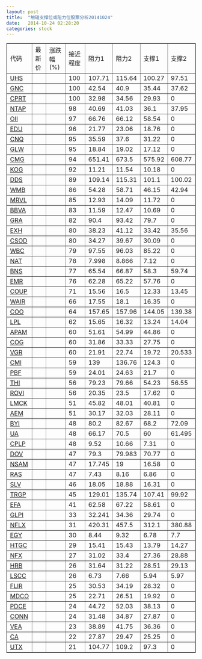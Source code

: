 ```yaml
---
layout: post
title:  "触碰支撑位或阻力位股票分析20141024"
date:   2014-10-24 02:28:20
categories: stock
---
```

<script type="text/javascript">
var stockList = []
stockList.push('gb_uhs');
stockList.push('gb_gnc');
stockList.push('gb_cprt');
stockList.push('gb_ntap');
stockList.push('gb_oii');
stockList.push('gb_edu');
stockList.push('gb_cnq');
stockList.push('gb_glw');
stockList.push('gb_cmg');
stockList.push('gb_kog');
stockList.push('gb_dds');
stockList.push('gb_wmb');
stockList.push('gb_mrvl');
stockList.push('gb_bbva');
stockList.push('gb_gra');
stockList.push('gb_exh');
stockList.push('gb_csod');
stockList.push('gb_wbc');
stockList.push('gb_nat');
stockList.push('gb_bns');
stockList.push('gb_emr');
stockList.push('gb_coup');
stockList.push('gb_wair');
stockList.push('gb_coo');
stockList.push('gb_lpl');
stockList.push('gb_apam');
stockList.push('gb_cog');
stockList.push('gb_vgr');
stockList.push('gb_cmi');
stockList.push('gb_pbf');
stockList.push('gb_thi');
stockList.push('gb_rovi');
stockList.push('gb_lmck');
stockList.push('gb_aem');
stockList.push('gb_byi');
stockList.push('gb_ua');
stockList.push('gb_cplp');
stockList.push('gb_dov');
stockList.push('gb_nsam');
stockList.push('gb_ras');
stockList.push('gb_slv');
stockList.push('gb_trgp');
stockList.push('gb_efa');
stockList.push('gb_glpi');
stockList.push('gb_nflx');
stockList.push('gb_egy');
stockList.push('gb_htgc');
stockList.push('gb_nfx');
stockList.push('gb_hrb');
stockList.push('gb_lscc');
stockList.push('gb_flir');
stockList.push('gb_mdco');
stockList.push('gb_pdce');
stockList.push('gb_conn');
stockList.push('gb_vea');
stockList.push('gb_ca');
stockList.push('gb_utx');
</script>
<table border="1">
 <tr>
 <td>代码</td>
 <td>最新价</td>
 <td>涨跌幅(%)</td>
 <td>接近程度</td>
 <td>阻力1</td>
 <td>阻力2</td>
 <td>支撑1</td>
 <td>支撑2</td>
</tr>
  <tr id="uhs" class="red">
  <td><a href="http://stock.finance.sina.com.cn/usstock/quotes/UHS.html" target="_blank">UHS</a></td><td></td><td></td><td>100</td><td>107.71</td><td>115.64</td><td>100.27</td><td>97.51</td></tr>
  <tr id="gnc" class="red">
  <td><a href="http://stock.finance.sina.com.cn/usstock/quotes/GNC.html" target="_blank">GNC</a></td><td></td><td></td><td>100</td><td>42.54</td><td>40.9</td><td>35.44</td><td>37.62</td></tr>
  <tr id="cprt" class="red">
  <td><a href="http://stock.finance.sina.com.cn/usstock/quotes/CPRT.html" target="_blank">CPRT</a></td><td></td><td></td><td>100</td><td>32.98</td><td>34.56</td><td>29.93</td><td>0</td></tr>
  <tr id="ntap" class="red">
  <td><a href="http://stock.finance.sina.com.cn/usstock/quotes/NTAP.html" target="_blank">NTAP</a></td><td></td><td></td><td>98</td><td>40.69</td><td>41.03</td><td>36.1</td><td>37.95</td></tr>
  <tr id="oii" class="red">
  <td><a href="http://stock.finance.sina.com.cn/usstock/quotes/OII.html" target="_blank">OII</a></td><td></td><td></td><td>97</td><td>66.76</td><td>66.12</td><td>58.54</td><td>0</td></tr>
  <tr id="edu" class="red">
  <td><a href="http://stock.finance.sina.com.cn/usstock/quotes/EDU.html" target="_blank">EDU</a></td><td></td><td></td><td>96</td><td>21.77</td><td>23.06</td><td>18.76</td><td>0</td></tr>
  <tr id="cnq" class="red">
  <td><a href="http://stock.finance.sina.com.cn/usstock/quotes/CNQ.html" target="_blank">CNQ</a></td><td></td><td></td><td>95</td><td>35.59</td><td>37.6</td><td>31.22</td><td>0</td></tr>
  <tr id="glw" class="red">
  <td><a href="http://stock.finance.sina.com.cn/usstock/quotes/GLW.html" target="_blank">GLW</a></td><td></td><td></td><td>95</td><td>18.84</td><td>19.02</td><td>17.12</td><td>0</td></tr>
  <tr id="cmg" class="green">
  <td><a href="http://stock.finance.sina.com.cn/usstock/quotes/CMG.html" target="_blank">CMG</a></td><td></td><td></td><td>94</td><td>651.41</td><td>673.5</td><td>575.92</td><td>608.77</td></tr>
  <tr id="kog" class="red">
  <td><a href="http://stock.finance.sina.com.cn/usstock/quotes/KOG.html" target="_blank">KOG</a></td><td></td><td></td><td>92</td><td>11.21</td><td>11.54</td><td>10.18</td><td>0</td></tr>
  <tr id="dds" class="red">
  <td><a href="http://stock.finance.sina.com.cn/usstock/quotes/DDS.html" target="_blank">DDS</a></td><td></td><td></td><td>89</td><td>109.14</td><td>115.31</td><td>101.1</td><td>100.02</td></tr>
  <tr id="wmb" class="red">
  <td><a href="http://stock.finance.sina.com.cn/usstock/quotes/WMB.html" target="_blank">WMB</a></td><td></td><td></td><td>86</td><td>54.28</td><td>58.71</td><td>46.15</td><td>42.94</td></tr>
  <tr id="mrvl" class="red">
  <td><a href="http://stock.finance.sina.com.cn/usstock/quotes/MRVL.html" target="_blank">MRVL</a></td><td></td><td></td><td>85</td><td>12.93</td><td>14.09</td><td>11.72</td><td>0</td></tr>
  <tr id="bbva" class="red">
  <td><a href="http://stock.finance.sina.com.cn/usstock/quotes/BBVA.html" target="_blank">BBVA</a></td><td></td><td></td><td>83</td><td>11.59</td><td>12.47</td><td>10.69</td><td>0</td></tr>
  <tr id="gra" class="red">
  <td><a href="http://stock.finance.sina.com.cn/usstock/quotes/GRA.html" target="_blank">GRA</a></td><td></td><td></td><td>82</td><td>90.4</td><td>93.42</td><td>79.7</td><td>0</td></tr>
  <tr id="exh" class="red">
  <td><a href="http://stock.finance.sina.com.cn/usstock/quotes/EXH.html" target="_blank">EXH</a></td><td></td><td></td><td>80</td><td>38.23</td><td>41.12</td><td>33.42</td><td>35.56</td></tr>
  <tr id="csod" class="red">
  <td><a href="http://stock.finance.sina.com.cn/usstock/quotes/CSOD.html" target="_blank">CSOD</a></td><td></td><td></td><td>80</td><td>34.27</td><td>39.67</td><td>30.09</td><td>0</td></tr>
  <tr id="wbc" class="red">
  <td><a href="http://stock.finance.sina.com.cn/usstock/quotes/WBC.html" target="_blank">WBC</a></td><td></td><td></td><td>79</td><td>97.55</td><td>96.03</td><td>85.22</td><td>0</td></tr>
  <tr id="nat" class="red">
  <td><a href="http://stock.finance.sina.com.cn/usstock/quotes/NAT.html" target="_blank">NAT</a></td><td></td><td></td><td>78</td><td>7.998</td><td>8.866</td><td>7.12</td><td>0</td></tr>
  <tr id="bns" class="green">
  <td><a href="http://stock.finance.sina.com.cn/usstock/quotes/BNS.html" target="_blank">BNS</a></td><td></td><td></td><td>77</td><td>65.54</td><td>66.87</td><td>58.3</td><td>59.74</td></tr>
  <tr id="emr" class="red">
  <td><a href="http://stock.finance.sina.com.cn/usstock/quotes/EMR.html" target="_blank">EMR</a></td><td></td><td></td><td>76</td><td>62.28</td><td>65.22</td><td>57.76</td><td>0</td></tr>
  <tr id="coup" class="green">
  <td><a href="http://stock.finance.sina.com.cn/usstock/quotes/COUP.html" target="_blank">COUP</a></td><td></td><td></td><td>71</td><td>15.56</td><td>16.5</td><td>12.33</td><td>13.45</td></tr>
  <tr id="wair" class="red">
  <td><a href="http://stock.finance.sina.com.cn/usstock/quotes/WAIR.html" target="_blank">WAIR</a></td><td></td><td></td><td>66</td><td>17.55</td><td>18.1</td><td>16.35</td><td>0</td></tr>
  <tr id="coo" class="red">
  <td><a href="http://stock.finance.sina.com.cn/usstock/quotes/COO.html" target="_blank">COO</a></td><td></td><td></td><td>64</td><td>157.65</td><td>157.96</td><td>144.05</td><td>139.38</td></tr>
  <tr id="lpl" class="red">
  <td><a href="http://stock.finance.sina.com.cn/usstock/quotes/LPL.html" target="_blank">LPL</a></td><td></td><td></td><td>62</td><td>15.65</td><td>16.32</td><td>13.24</td><td>14.04</td></tr>
  <tr id="apam" class="red">
  <td><a href="http://stock.finance.sina.com.cn/usstock/quotes/APAM.html" target="_blank">APAM</a></td><td></td><td></td><td>60</td><td>51.61</td><td>54.99</td><td>44.86</td><td>0</td></tr>
  <tr id="cog" class="red">
  <td><a href="http://stock.finance.sina.com.cn/usstock/quotes/COG.html" target="_blank">COG</a></td><td></td><td></td><td>60</td><td>31.86</td><td>33.33</td><td>27.75</td><td>0</td></tr>
  <tr id="vgr" class="red">
  <td><a href="http://stock.finance.sina.com.cn/usstock/quotes/VGR.html" target="_blank">VGR</a></td><td></td><td></td><td>60</td><td>21.91</td><td>22.74</td><td>19.72</td><td>20.533</td></tr>
  <tr id="cmi" class="red">
  <td><a href="http://stock.finance.sina.com.cn/usstock/quotes/CMI.html" target="_blank">CMI</a></td><td></td><td></td><td>59</td><td>139</td><td>136.76</td><td>124.3</td><td>0</td></tr>
  <tr id="pbf" class="green">
  <td><a href="http://stock.finance.sina.com.cn/usstock/quotes/PBF.html" target="_blank">PBF</a></td><td></td><td></td><td>59</td><td>24.01</td><td>24.63</td><td>21.7</td><td>0</td></tr>
  <tr id="thi" class="red">
  <td><a href="http://stock.finance.sina.com.cn/usstock/quotes/THI.html" target="_blank">THI</a></td><td></td><td></td><td>56</td><td>79.23</td><td>79.66</td><td>54.23</td><td>56.55</td></tr>
  <tr id="rovi" class="red">
  <td><a href="http://stock.finance.sina.com.cn/usstock/quotes/ROVI.html" target="_blank">ROVI</a></td><td></td><td></td><td>56</td><td>20.35</td><td>23.5</td><td>17.62</td><td>0</td></tr>
  <tr id="lmck" class="red">
  <td><a href="http://stock.finance.sina.com.cn/usstock/quotes/LMCK.html" target="_blank">LMCK</a></td><td></td><td></td><td>51</td><td>45.82</td><td>48.01</td><td>40.81</td><td>0</td></tr>
  <tr id="aem" class="green">
  <td><a href="http://stock.finance.sina.com.cn/usstock/quotes/AEM.html" target="_blank">AEM</a></td><td></td><td></td><td>51</td><td>30.17</td><td>32.03</td><td>28.11</td><td>0</td></tr>
  <tr id="byi" class="red">
  <td><a href="http://stock.finance.sina.com.cn/usstock/quotes/BYI.html" target="_blank">BYI</a></td><td></td><td></td><td>48</td><td>80.2</td><td>82.67</td><td>68.2</td><td>72.09</td></tr>
  <tr id="ua" class="green">
  <td><a href="http://stock.finance.sina.com.cn/usstock/quotes/UA.html" target="_blank">UA</a></td><td></td><td></td><td>48</td><td>66.17</td><td>70.5</td><td>60</td><td>61.495</td></tr>
  <tr id="cplp" class="red">
  <td><a href="http://stock.finance.sina.com.cn/usstock/quotes/CPLP.html" target="_blank">CPLP</a></td><td></td><td></td><td>48</td><td>9.52</td><td>10.66</td><td>7.31</td><td>0</td></tr>
  <tr id="dov" class="red">
  <td><a href="http://stock.finance.sina.com.cn/usstock/quotes/DOV.html" target="_blank">DOV</a></td><td></td><td></td><td>47</td><td>79.3</td><td>79.983</td><td>70.77</td><td>0</td></tr>
  <tr id="nsam" class="red">
  <td><a href="http://stock.finance.sina.com.cn/usstock/quotes/NSAM.html" target="_blank">NSAM</a></td><td></td><td></td><td>47</td><td>17.745</td><td>19</td><td>16.58</td><td>0</td></tr>
  <tr id="ras" class="red">
  <td><a href="http://stock.finance.sina.com.cn/usstock/quotes/RAS.html" target="_blank">RAS</a></td><td></td><td></td><td>47</td><td>7.43</td><td>8.16</td><td>6.86</td><td>0</td></tr>
  <tr id="slv" class="green">
  <td><a href="http://stock.finance.sina.com.cn/usstock/quotes/SLV.html" target="_blank">SLV</a></td><td></td><td></td><td>46</td><td>18.05</td><td>18.88</td><td>16.31</td><td>0</td></tr>
  <tr id="trgp" class="red">
  <td><a href="http://stock.finance.sina.com.cn/usstock/quotes/TRGP.html" target="_blank">TRGP</a></td><td></td><td></td><td>45</td><td>129.01</td><td>135.74</td><td>107.41</td><td>99.92</td></tr>
  <tr id="efa" class="red">
  <td><a href="http://stock.finance.sina.com.cn/usstock/quotes/EFA.html" target="_blank">EFA</a></td><td></td><td></td><td>41</td><td>62.58</td><td>67.22</td><td>58.61</td><td>0</td></tr>
  <tr id="glpi" class="red">
  <td><a href="http://stock.finance.sina.com.cn/usstock/quotes/GLPI.html" target="_blank">GLPI</a></td><td></td><td></td><td>33</td><td>32.241</td><td>34.36</td><td>29.74</td><td>0</td></tr>
  <tr id="nflx" class="green">
  <td><a href="http://stock.finance.sina.com.cn/usstock/quotes/NFLX.html" target="_blank">NFLX</a></td><td></td><td></td><td>31</td><td>420.31</td><td>457.5</td><td>312.1</td><td>380.88</td></tr>
  <tr id="egy" class="red">
  <td><a href="http://stock.finance.sina.com.cn/usstock/quotes/EGY.html" target="_blank">EGY</a></td><td></td><td></td><td>30</td><td>8.44</td><td>9.32</td><td>6.78</td><td>7.7</td></tr>
  <tr id="htgc" class="red">
  <td><a href="http://stock.finance.sina.com.cn/usstock/quotes/HTGC.html" target="_blank">HTGC</a></td><td></td><td></td><td>29</td><td>15.41</td><td>15.43</td><td>13.79</td><td>14.27</td></tr>
  <tr id="nfx" class="green">
  <td><a href="http://stock.finance.sina.com.cn/usstock/quotes/NFX.html" target="_blank">NFX</a></td><td></td><td></td><td>27</td><td>31.02</td><td>33.4</td><td>27.36</td><td>28.88</td></tr>
  <tr id="hrb" class="red">
  <td><a href="http://stock.finance.sina.com.cn/usstock/quotes/HRB.html" target="_blank">HRB</a></td><td></td><td></td><td>26</td><td>31.64</td><td>31.22</td><td>28.51</td><td>29.13</td></tr>
  <tr id="lscc" class="red">
  <td><a href="http://stock.finance.sina.com.cn/usstock/quotes/LSCC.html" target="_blank">LSCC</a></td><td></td><td></td><td>26</td><td>6.73</td><td>7.66</td><td>5.94</td><td>5.97</td></tr>
  <tr id="flir" class="red">
  <td><a href="http://stock.finance.sina.com.cn/usstock/quotes/FLIR.html" target="_blank">FLIR</a></td><td></td><td></td><td>25</td><td>30.53</td><td>34.19</td><td>28.32</td><td>0</td></tr>
  <tr id="mdco" class="red">
  <td><a href="http://stock.finance.sina.com.cn/usstock/quotes/MDCO.html" target="_blank">MDCO</a></td><td></td><td></td><td>25</td><td>22.71</td><td>26.51</td><td>19.92</td><td>0</td></tr>
  <tr id="pdce" class="red">
  <td><a href="http://stock.finance.sina.com.cn/usstock/quotes/PDCE.html" target="_blank">PDCE</a></td><td></td><td></td><td>24</td><td>44.72</td><td>52.03</td><td>38.13</td><td>0</td></tr>
  <tr id="conn" class="red">
  <td><a href="http://stock.finance.sina.com.cn/usstock/quotes/CONN.html" target="_blank">CONN</a></td><td></td><td></td><td>24</td><td>31.48</td><td>34.87</td><td>27.87</td><td>0</td></tr>
  <tr id="vea" class="red">
  <td><a href="http://stock.finance.sina.com.cn/usstock/quotes/VEA.html" target="_blank">VEA</a></td><td></td><td></td><td>23</td><td>38.89</td><td>41.75</td><td>36.36</td><td>0</td></tr>
  <tr id="ca" class="red">
  <td><a href="http://stock.finance.sina.com.cn/usstock/quotes/CA.html" target="_blank">CA</a></td><td></td><td></td><td>22</td><td>27.87</td><td>29.47</td><td>25.25</td><td>0</td></tr>
  <tr id="utx" class="red">
  <td><a href="http://stock.finance.sina.com.cn/usstock/quotes/UTX.html" target="_blank">UTX</a></td><td></td><td></td><td>21</td><td>104.77</td><td>109.2</td><td>97.3</td><td>0</td></tr>
</table>
